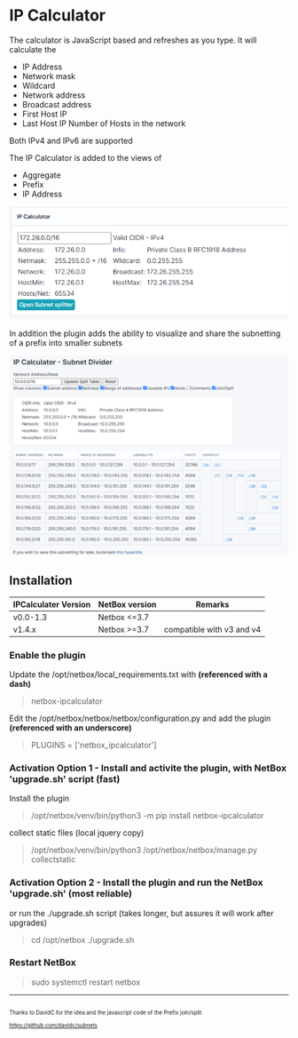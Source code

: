 # IP Calculator

The calculator is JavaScript based and refreshes as you type. It will calculate the
- IP Address
- Network mask
- Wildcard
- Network address
- Broadcast address
- First Host IP
- Last Host IP Number of Hosts in the network

Both IPv4 and IPv6 are supported

The IP Calculator is added to the views of
- Aggregate
- Prefix
- IP Address

![IP Calculator image](docs/images/IPCalculator.v1.4.png)

In addition the plugin adds the ability to visualize and share the subnetting of a prefix into smaller subnets

![IP Calculator Subnet divider image](docs/images/IPCalculator.subnetdivider.png)


## Installation

| IPCalculater Version | NetBox version | Remarks |
| --- | --- | --- |
| v0.0-1.3 | Netbox <=3.7 | |
| v1.4.x | Netbox >=3.7 | compatible with v3 and v4 |

### Enable the plugin
Update the /opt/netbox/local_requirements.txt with **(referenced with a dash)**

> netbox-ipcalculator

Edit the /opt/netbox/netbox/netbox/configuration.py and add the plugin **(referenced with an underscore)**
> PLUGINS = ['netbox_ipcalculator']

### Activation Option 1 - Install and activite the plugin, with NetBox 'upgrade.sh' script (fast)
Install the plugin 
> /opt/netbox/venv/bin/python3 -m pip install netbox-ipcalculator

collect static files (local jquery copy)
> /opt/netbox/venv/bin/python3 /opt/netbox/netbox/manage.py collectstatic 

### Activation Option 2 - Install the plugin and run the NetBox 'upgrade.sh' (most reliable)
or run the ./upgrade.sh script (takes longer, but assures it will work after upgrades)
> cd /opt/netbox
> ./upgrade.sh

### Restart NetBox
> sudo systemctl restart netbox


---
<sub><sub>Thanks to DavidC for the idea and the javascript code of the Prefix join/split https://github.com/davidc/subnets </sub></sub>
